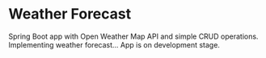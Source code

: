 # Weather Forecast

Spring Boot app with Open Weather Map API and simple CRUD operations.
Implementing weather forecast... App is on development stage.